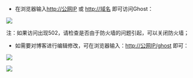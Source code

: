 * 在浏览器输入[http://公网IP](http://xn--ip-xz4cq45o/) 或 [http://域名](http://xn--eqrt2g/) 即可访问Ghost：

![](http://cloudway.jcloud.com/wp-content/uploads/2017/05/word-image-24.png)

注：如果访问出现502，请检查是否由于防火墙的问题引起，可以关闭防火墙；

* 如需要对博客进行编辑修改，可在浏览器输入：[http://公网IP/ghost](http://xn--ip-xz4cq45o/ghost) 即可：

![](http://cloudway.jcloud.com/wp-content/uploads/2017/05/word-image-25.png)

![](http://cloudway.jcloud.com/wp-content/uploads/2017/05/word-image-26.png)